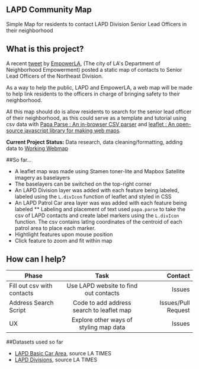 ## LAPD Community Map
Simple Map for residents to contact LAPD Division Senior Lead Officers in their neighborhood

## What is this project?
A recent [tweet](https://twitter.com/EmpowerLA/status/636701041803833344) by [EmpowerLA](http://empowerla.org/), (The city of LA's Department of Neighborhood Empowerment) posted a static map of contacts to Senior Lead Officers of the Northeast Division. 

As a way to help the public, LAPD and EmpowerLA, a web map will be made to help link residents to the officers in charge of bringing safety to their neighborhood.

All this map should do is allow residents to search for the senior lead officer of their neighborhood, as this could serve as a template and tutorial using csv data with [Papa Parse : An in-browser CSV parser](http://papaparse.com/) and [leaflet : An open-source javascript library for making web maps](http://leafletjs.com/).

**Current Project Status:** Data research, data cleaning/formatting, adding data to [Working Webmap](http://maptimela.github.io/lapd_divisions/)

##So far...
* A leaflet map was made using Stamen toner-lite and Mapbox Satellite imagery as baselayers
* The baselayers can be switched on the top-right corner
* An LAPD Division layer was added with each feature being labeled, labeled using the `L.divIcon` function of leaflet and styled in CSS
* An LAPD Patrol Car area layer was was added with each feature being labeled
** Labeling and placement of text used `papa.parse` to take the csv of LAPD contacts and create label markers using the  `L.divIcon` function. The csv contains latlng coordinates of the centroid of each patrol area to place each marker.
* Hightlight features upon mouse position
* Click feature to zoom and fit within map

## How can I help?

| Phase        | Task           | Contact  |
| ------------- |:-------------:| -----:|
| Fill out csv with contacts         | Use LAPD website to find out contacts             |   Issues            |
| Address Search Script     | Code to add address search to leaflet map      |   Issues/Pull Request |
| UX | Explore other ways of styling map data |  Issues |

##Datasets used so far
* [LAPD Basic Car Area](http://boundaries.latimes.com/set/lapd-basic-car-areas/), source LA TIMES
* [LAPD Divisions](http://boundaries.latimes.com/set/lapd-divisions/), source LA TIMES
